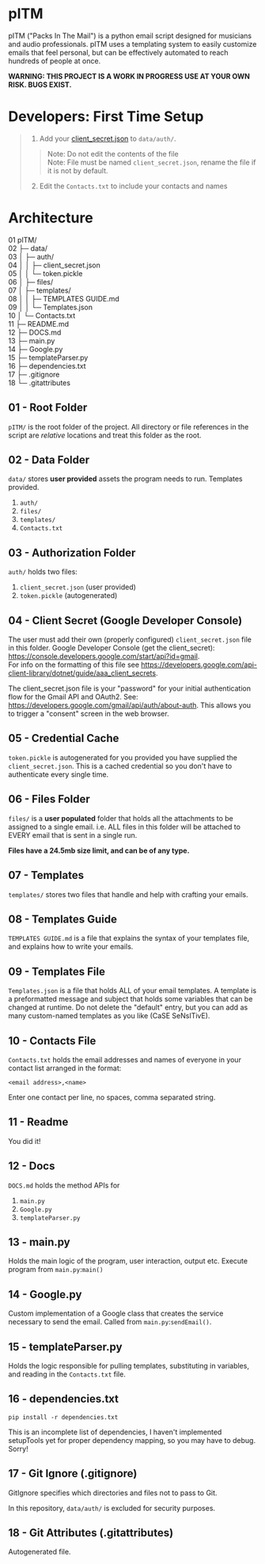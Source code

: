 # pITM
 pITM ("Packs In The Mail") is a python email script designed for musicians and audio professionals.
 pITM uses a templating system to easily customize emails that feel personal, but can be effectively automated to reach hundreds of people at once.

**WARNING: THIS PROJECT IS A WORK IN PROGRESS USE AT YOUR OWN RISK. BUGS EXIST.**


# Developers: First Time Setup
> 1. Add your [client_secret.json](https://developers.google.com/gmail/api/auth/about-auth) to `data/auth/`.
> > Note: Do not edit the contents of the file  
> > Note: File must be named `client_secret.json`, rename the file if it is not by default.
> 2. Edit the `Contacts.txt` to include your contacts and names
> > 

# Architecture

01 pITM/  
02 ├─ data/  
03 │  ├─ auth/  
04 │  │  ├─ client_secret.json  
05 │  │  └─ token.pickle  
06 │  ├─ files/  
07 │  ├─ templates/  
08 │  │  ├─ TEMPLATES GUIDE.md  
09 │  │  └─ Templates.json  
10 │  └─ Contacts.txt  
11 ├─ README.md  
12 ├─ DOCS.md  
13 ├─ main.py  
14 ├─ Google.py  
15 ├─ templateParser.py  
16 ├─ dependencies.txt  
17 ├─ .gitignore  
18 └─ .gitattributes  

## 01 - Root Folder

`pITM/` is the root folder of the project. All directory or file references in the script are *relative* locations
and treat this folder as the root.

## 02 - Data Folder
`data/` stores **user provided** assets the program needs to run. Templates provided.
1. `auth/`  
2. `files/`  
3. `templates/`  
4. `Contacts.txt`  

## 03 - Authorization Folder
`auth/` holds two files:
1. `client_secret.json` (user provided)
2. `token.pickle` (autogenerated)

## 04 - Client Secret (Google Developer Console)

The user must add their own (properly configured) `client_secret.json` file in this folder.
Google Developer Console (get the client_secret): https://console.developers.google.com/start/api?id=gmail.  
For info on the formatting of this file see https://developers.google.com/api-client-library/dotnet/guide/aaa_client_secrets.

The client_secret.json file is your "password" for your initial authentication flow for the Gmail API and OAuth2.
See: https://developers.google.com/gmail/api/auth/about-auth. This allows you to trigger a "consent" screen in the web browser.

## 05 - Credential Cache
`token.pickle` is autogenerated for you provided you have supplied the `client_secret.json`. 
This is a cached credential so you don't have to authenticate every single time.

## 06 - Files Folder
`files/` is a **user populated** folder that holds all the attachments to be assigned to a single email.
i.e. ALL files in this folder will be attached to EVERY email that is sent in a single run. 

**Files have a 24.5mb size limit, and can be of any type.**

## 07 - Templates
`templates/` stores two files that handle and help with crafting your emails.

## 08 - Templates Guide
`TEMPLATES GUIDE.md` is a file that explains the syntax of your templates file, and explains how to write your emails.

## 09 - Templates File
`Templates.json` is a file that holds ALL of your email templates.
A template is a preformatted message and subject that holds some variables that can be changed at runtime.
Do not delete the "default" entry, but you can add as many custom-named templates as you like (CaSE SeNsITivE).

## 10 - Contacts File
`Contacts.txt` holds the email addresses and names of everyone in your contact list arranged in the format:

`<email address>,<name>`

Enter one contact per line, no spaces, comma separated string.

## 11 - Readme
You did it!

## 12 - Docs
`DOCS.md` holds the method APIs for 
1. `main.py`
2. `Google.py`
3. `templateParser.py`

## 13 - main.py

Holds the main logic of the program, user interaction, output etc. Execute program from `main.py`:`main()`

## 14 - Google.py

Custom implementation of a Google class that creates the service necessary to send the email. 
Called from `main.py`:`sendEmail()`.

## 15 - templateParser.py

Holds the logic responsible for pulling templates, substituting in variables, and reading in the `Contacts.txt` file.

## 16 - dependencies.txt

`pip install -r dependencies.txt`

This is an incomplete list of dependencies, I haven't implemented setupTools yet for proper dependency mapping,
so you may have to debug. Sorry!

## 17 - Git Ignore (.gitignore)

GitIgnore specifies which directories and files not to pass to Git. 

In this repository, `data/auth/` is excluded for security purposes.

## 18 - Git Attributes (.gitattributes)
Autogenerated file.